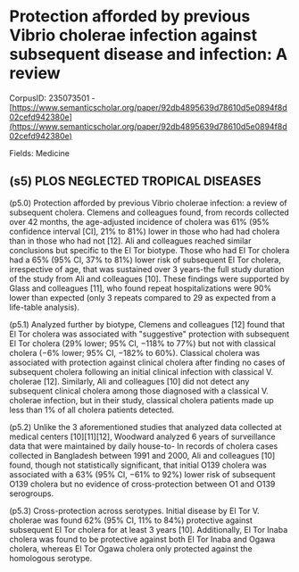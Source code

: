 # Protection afforded by previous Vibrio cholerae infection against subsequent disease and infection: A review

CorpusID: 235073501 - [https://www.semanticscholar.org/paper/92db4895639d78610d5e0894f8d02cefd942380e](https://www.semanticscholar.org/paper/92db4895639d78610d5e0894f8d02cefd942380e)

Fields: Medicine

## (s5) PLOS NEGLECTED TROPICAL DISEASES
(p5.0) Protection afforded by previous Vibrio cholerae infection: a review of subsequent cholera. Clemens and colleagues found, from records collected over 42 months, the age-adjusted incidence of cholera was 61% (95% confidence interval [CI], 21% to 81%) lower in those who had had cholera than in those who had not [12]. Ali and colleagues reached similar conclusions but specific to the El Tor biotype. Those who had El Tor cholera had a 65% (95% CI, 37% to 81%) lower risk of subsequent El Tor cholera, irrespective of age, that was sustained over 3 years-the full study duration of the study from Ali and colleagues [10]. These findings were supported by Glass and colleagues [11], who found repeat hospitalizations were 90% lower than expected (only 3 repeats compared to 29 as expected from a life-table analysis).

(p5.1) Analyzed further by biotype, Clemens and colleagues [12] found that El Tor cholera was associated with "suggestive" protection with subsequent El Tor cholera (29% lower; 95% CI, −118% to 77%) but not with classical cholera (−6% lower; 95% CI, −182% to 60%). Classical cholera was associated with protection against clinical cholera after finding no cases of subsequent cholera following an initial clinical infection with classical V. cholerae [12]. Similarly, Ali and colleagues [10] did not detect any subsequent clinical cholera among those diagnosed with a classical V. cholerae infection, but in their study, classical cholera patients made up less than 1% of all cholera patients detected.

(p5.2) Unlike the 3 aforementioned studies that analyzed data collected at medical centers [10][11][12], Woodward analyzed 6 years of surveillance data that were maintained by daily house-to- In records of cholera cases collected in Bangladesh between 1991 and 2000, Ali and colleagues [10] found, though not statistically significant, that initial O139 cholera was associated with a 63% (95% CI, −61% to 92%) lower risk of subsequent O139 cholera but no evidence of cross-protection between O1 and O139 serogroups.

(p5.3) Cross-protection across serotypes. Initial disease by El Tor V. cholerae was found 62% (95% CI, 11% to 84%) protective against subsequent El Tor cholera for at least 3 years [10]. Additionally, El Tor Inaba cholera was found to be protective against both El Tor Inaba and Ogawa cholera, whereas El Tor Ogawa cholera only protected against the homologous serotype.
